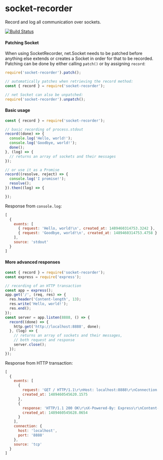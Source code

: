 # socket-recorder
Record and log all communication over sockets.

[![Build Status](https://travis-ci.org/kellym/socket-recorder.svg?branch=master)](https://travis-ci.org/kellym/socket-recorder)

#### Patching Socket
When using SocketRecorder, net.Socket needs to be patched before anything else
extends or creates a Socket in order for that to be recorded. Patching can be
done by either calling `patch()` or by assigning `record`:

```javascript
require('socket-recorder').patch();

// automatically patches when retrieving the record method:
const { record } = require('socket-recorder');

// net Socket can also be unpatched:
require('socket-recorder').unpatch();
```

#### Basic usage

```javascript
const { record } = require('socket-recorder');

// basic recording of process.stdout
record((done) => {
  console.log('Hello, world!');
  console.log('Goodbye, world!');
  done();
}, (log) => {
  // returns an array of sockets and their messages
});

// or use it as a Promise
record((resolve, reject) => {
  console.log('I promise!');
  resolve();
}).then((log) => {

});
```

Response from `console.log`:
```javascript
[
  {
    events: [
      { request: 'Hello, world!\n', created_at: 1489460314753.3242 },
      { request: 'Goodbye, world!\n', created_at: 1489460314753.4758 }
    ],
    source: 'stdout'
  }
]
```


#### More advanced responses

```javascript
const { record } = require('socket-recorder');
const express = require('express');

// recording of an HTTP transaction
const app = express();
app.get('/', (req, res) => {
  res.header('Content-length', 13);
  res.write('Hello, world!');
  res.end();
});
const server = app.listen(8888, () => {
  record((done) => {
    http.get('http://localhost:8888', done);
  }, (log) => {
    // returns an array of sockets and their messages,
    // both request and response
    server.close();
  });
});
```
Response from HTTP transaction:
```javascript
[
  {
    events: [
      {
        request: 'GET / HTTP/1.1\r\nHost: localhost:8888\r\nConnection: close\r\n\r\n',
        created_at: 1489460545620.1575
      },
      {
        response: 'HTTP/1.1 200 OK\r\nX-Powered-By: Express\r\nContent-length: 13\r\nDate: Tue, 14 Mar 2017 03:02:25 GMT\r\nConnection: close\r\n\r\nHello, world!',
        created_at: 1489460545628.0654
      }
    ],
    connection: {
      host: 'localhost',
      port: '8888'
    },
    source: 'tcp'
  }
]
```
